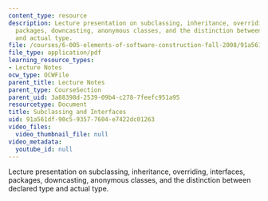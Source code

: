 ```yaml
---
content_type: resource
description: Lecture presentation on subclassing, inheritance, overriding, interfaces,
  packages, downcasting, anonymous classes, and the distinction between declared type
  and actual type.
file: /courses/6-005-elements-of-software-construction-fall-2008/91a561df90c593577604e7422dc01263_MIT6_005f08_lec03.pdf
file_type: application/pdf
learning_resource_types:
- Lecture Notes
ocw_type: OCWFile
parent_title: Lecture Notes
parent_type: CourseSection
parent_uid: 3a88398d-2539-09b4-c278-7feefc951a95
resourcetype: Document
title: Subclassing and Interfaces
uid: 91a561df-90c5-9357-7604-e7422dc01263
video_files:
  video_thumbnail_file: null
video_metadata:
  youtube_id: null
---
```

Lecture presentation on subclassing, inheritance, overriding, interfaces, packages, downcasting, anonymous classes, and the distinction between declared type and actual type.


